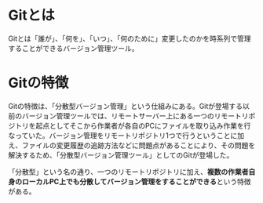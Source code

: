 # Gitとは

Gitとは「誰が」、「何を」、「いつ」、「何のために」変更したのかを時系列で管理することができるバージョン管理ツール。

# Gitの特徴

Gitの特徴は、「分散型バージョン管理」という仕組みにある。Gitが登場する以前のバージョン管理ツールでは、リモートサーバー上にある一つのリモートリポジトリを起点としてそこから作業者が各自のPCにファイルを取り込み作業を行なっていた。バージョン管理をリモートリポジトリ1つで行うということに加え、ファイルの変更履歴の追跡方法などに問題点があることにより、その問題を解決するため、「分散型バージョン管理ツール」としてのGitが登場した。

「分散型」という名の通り、一つのリモートリポジトリに加え、**複数の作業者自身のローカルPC上でも分散してバージョン管理をすることができる**という特徴がある。


